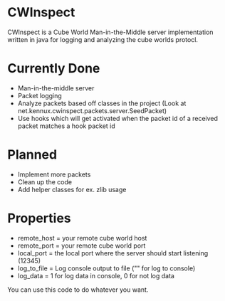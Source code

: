 CWInspect
=========

CWInspect is a Cube World Man-in-the-Middle server implementation written in java for logging and analyzing the cube worlds protocl.

Currently Done
=========

- Man-in-the-middle server
- Packet logging
- Analyze packets based off classes in the project (Look at net.kennux.cwinspect.packets.server.SeedPacket)
- Use hooks which will get activated when the packet id of a received packet matches a hook packet id

Planned
=========

- Implement more packets
- Clean up the code
- Add helper classes for ex. zlib usage

Properties
=========

- remote_host = your remote cube world host
- remote_port = your remote cube world port
- local_port = the local port where the server should start listening (12345)
- log_to_file = Log console output to file ("" for log to console)
- log_data = 1 for log data in console, 0 for not log data


You can use this code to do whatever you want.
